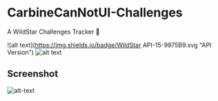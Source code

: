 # CarbineCanNotUI-Challenges
A WildStar Challenges Tracker 📶

![alt text](https://img.shields.io/badge/WildStar API-15-9975B9.svg "API Version")
![alt text](https://img.shields.io/badge/Version-0.0.7-9975B9.svg "Version of the plugin")


## Screenshot

![alt-text](https://i.imgsafe.org/581a496037.jpg "Screenshot of the Plugin, in Illium")
